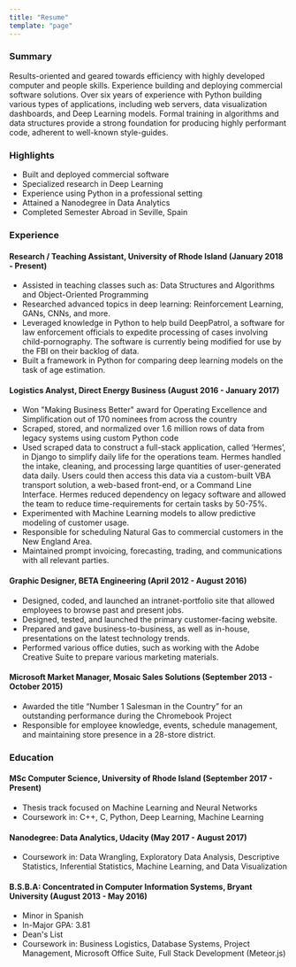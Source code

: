 ```yaml
---
title: "Resume"
template: "page"
---
```


### Summary

Results-oriented and geared towards efficiency with highly developed computer and people skills.
Experience building and deploying commercial software solutions.
Over six years of experience with Python building various types of applications, including web servers, data visualization dashboards, and Deep Learning models.
Formal training in algorithms and data structures provide a strong foundation for producing highly performant code, adherent to well-known style-guides.

### Highlights

- Built and deployed commercial software
- Specialized research in Deep Learning
- Experience using Python in a professional setting
- Attained a Nanodegree in Data Analytics
- Completed Semester Abroad in Seville, Spain

### Experience

#### Research / Teaching Assistant, University of Rhode Island (January 2018 - Present)

- Assisted in teaching classes such as: Data Structures and Algorithms and Object-Oriented Programming
- Researched advanced topics in deep learning: Reinforcement Learning, GANs, CNNs, and more.
- Leveraged knowledge in Python to help build DeepPatrol, a software for law enforcement officials to expedite processing of cases involving child-pornography. The software is currently being modified for use by the FBI on their backlog of data.  
- Built a framework in Python for comparing deep learning models on the task of age estimation.

#### Logistics Analyst, Direct Energy Business (August 2016 - January 2017)

- Won "Making Business Better" award for Operating Excellence and Simplification out of 170 nominees from across the country
- Scraped, stored, and normalized over 1.6 million rows of data from legacy systems using custom Python code
- Used scraped data to construct a full-stack application, called ‘Hermes’, in Django to simplify daily life for the operations team. Hermes handled the intake, cleaning, and processing large quantities of user-generated data daily. Users could then access this data via a custom-built VBA transport solution, a web-based front-end, or a Command Line Interface. Hermes reduced dependency on legacy software and allowed the team to reduce time-requirements for certain tasks by 50-75%.
- Experimented with Machine Learning models to allow predictive modeling of customer usage.
- Responsible for scheduling Natural Gas to commercial customers in the New England Area.
- Maintained prompt invoicing, forecasting, trading, and communications with all relevant parties.

#### Graphic Designer, BETA Engineering (April 2012 - August 2016)

- Designed, coded, and launched an intranet-portfolio site that allowed employees to browse past and present jobs.
- Designed, tested, and launched the primary customer-facing website.
- Prepared and gave business-to-business, as well as in-house, presentations on the latest technology trends.
- Performed various office duties, such as working with the Adobe Creative Suite to prepare various marketing materials.

#### Microsoft Market Manager, Mosaic Sales Solutions (September 2013 - October 2015)

- Awarded the title “Number 1 Salesman in the Country” for an outstanding performance during the Chromebook Project
- Responsible for employee knowledge, events, schedule management, and maintaining store presence in a 28-store district.

### Education

#### MSc Computer Science, University of Rhode Island (September 2017 - Present)

- Thesis track focused on Machine Learning and Neural Networks
- Coursework in: C++, C, Python, Deep Learning, Machine Learning

#### Nanodegree: Data Analytics, Udacity (May 2017 - August 2017)

- Coursework in: Data Wrangling, Exploratory Data Analysis, Descriptive Statistics, Inferential Statistics, Machine Learning, and Data Visualization

#### B.S.B.A: Concentrated in Computer Information Systems, Bryant University (August 2013 - May 2016)

- Minor in Spanish
- In-Major GPA: 3.81
- Dean's List
- Coursework in: Business Logistics, Database Systems, Project Management, Microsoft Office Suite, Full Stack Development (Meteor.js)
